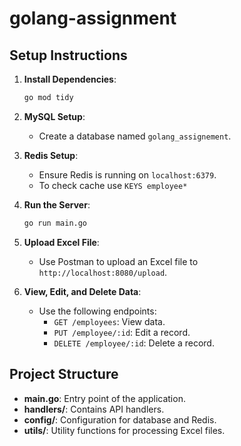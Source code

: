 # golang-assignment

## Setup Instructions

1. **Install Dependencies**:
    ```sh
    go mod tidy
    ```

2. **MySQL Setup**:
    - Create a database named `golang_assignement`.

3. **Redis Setup**:
    - Ensure Redis is running on `localhost:6379`.
	- To check  cache use `KEYS employee*`

4. **Run the Server**:
    ```sh
    go run main.go
    ```

5. **Upload Excel File**:
    - Use Postman to upload an Excel file to `http://localhost:8080/upload`.

6. **View, Edit, and Delete Data**:
    - Use the following endpoints:
        - `GET /employees`: View data.
        - `PUT /employee/:id`: Edit a record.
        - `DELETE /employee/:id`: Delete a record.

## Project Structure

- **main.go**: Entry point of the application.
- **handlers/**: Contains API handlers.
- **config/**: Configuration for database and Redis.
- **utils/**: Utility functions for processing Excel files.
